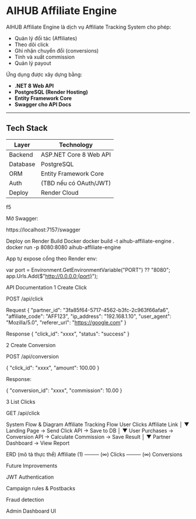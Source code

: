 # AIHUB Affiliate Engine

AIHUB Affiliate Engine là dịch vụ Affiliate Tracking System cho phép:
- Quản lý đối tác (Affiliates)
- Theo dõi click
- Ghi nhận chuyển đổi (conversions)
- Tính và xuất commission
- Quản lý payout

Ứng dụng được xây dựng bằng:
- **.NET 8 Web API**
- **PostgreSQL (Render Hosting)**
- **Entity Framework Core**
- **Swagger cho API Docs**

---

##  Tech Stack
| Layer | Technology |
|------|------------|
| Backend | ASP.NET Core 8 Web API |
| Database | PostgreSQL |
| ORM | Entity Framework Core |
| Auth | (TBD nếu có OAuth/JWT) |
| Deploy | Render Cloud |
f5


Mở Swagger:

https://localhost:7157/swagger

 Deploy on Render
 Build Docker
docker build -t aihub-affiliate-engine .
docker run -p 8080:8080 aihub-affiliate-engine


App tự expose cổng theo Render env:

var port = Environment.GetEnvironmentVariable("PORT") ?? "8080";
app.Urls.Add($"http://0.0.0.0:{port}");

 API Documentation
1️ Create Click

POST /api/click

Request
{
  "partner_id": "3fa85f64-5717-4562-b3fc-2c963f66afa6",
  "affiliate_code": "AFF123",
  "ip_address": "192.168.1.10",
  "user_agent": "Mozilla/5.0",
  "referer_url": "https://google.com"
}

Response
{
  "click_id": "xxxx",
  "status": "success"
}

2️ Create Conversion

POST /api/conversion

{
  "click_id": "xxxx",
  "amount": 100.00
}


Response:

{
  "conversion_id": "xxxx",
  "commission": 10.00
}

3️ List Clicks

GET /api/click

 System Flow & Diagram
 Affiliate Tracking Flow
User Clicks Affiliate Link
        │
        ▼
Landing Page → Send Click API → Save to DB
        │
        ▼
User Purchases → Conversion API → Calculate Commission → Save Result
        │
        ▼
Partner Dashboard → View Report

 ERD (mô tả thực thể)
Affiliate (1) ──── (∞) Clicks ──── (∞) Conversions

 Future Improvements

JWT Authentication

Campaign rules & Postbacks

Fraud detection

Admin Dashboard UI
